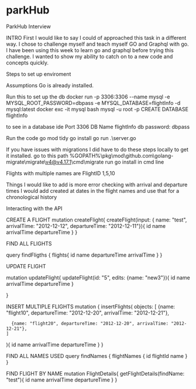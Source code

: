 # parkHub
ParkHub Interview

INTRO
First I would like to say I could of approached this task in a different way.  I chose to challenge myself and teach myself GO and Graphql with go.
I have been using this week to learn go and graphql before trying this challenge.  I wanted to show my ability to catch on to a new code and concepts quickly.


Steps to set up enviroment

Assumptions
    Go is already installed.


Run this to set up the db
    docker run -p 3306:3306 --name mysql -e MYSQL_ROOT_PASSWORD=dbpass -e MYSQL_DATABASE=flightInfo -d mysql:latest
    docker exc -it mysql bash
    mysql -u root -p
    CREATE DATABASE flightInfo

to see in a database ide
Port 3306
DB Name flightInfo
db password: dbpass

Run the code
go mod tidy
go install
go run .\server.go


If you have issues with migrations I did have to do these steps locally to get it installed.
go to this path
 %GOPATH%\pkg\mod\github.com\golang-migrate\migrate\v4@v4.17.1\cmd\migrate
 run go install in cmd line

Flights with multiple names are
FlightID 1,5,10

Things I would like to add is more error checking with arrival and departure times
I would add created at dates in the flight names and use that for a chronological history

Interacting with the API

CREATE A FLIGHT
    mutation createFlight{
        createFlight(input: { name: "test", arrivalTime: "2012-12-12", departureTime: "2012-12-11"}){
            id
            name
            arrivalTime
            departureTime
        }
    }

FIND ALL FLIGHTS

query findFligths {
  flights{
    id
    name
    departureTime
    arrivalTime
  }
}

UPDATE FLIGHT

mutation updateFlight{
  updateFlight(id: "5", edits: {name: "new3"}){
    id
    name
    arrivalTime
    departureTime
  }

}

INSERT MULTIPLE FLIGHTS
mutation {
  insertFlights(
    objects: [
      {name: "flight10", departureTime: "2012-12-20", arrivalTime: "2012-12-21"},

      {name: "flight20", departureTime: "2012-12-20", arrivalTime: "2012-12-21"},
    ]
  ){
    id
    name
    arrivalTime
    departureTime
  }
}

FIND ALL NAMES USED
query findNames {
  flightNames {
    id
    flightId
    name
  }
}

FIND FLIGHT BY NAME
mutation FlightDetails{
  getFlightDetails(findName: "test"){
    id
    name
    arrivalTime
    departureTime
  }
}
